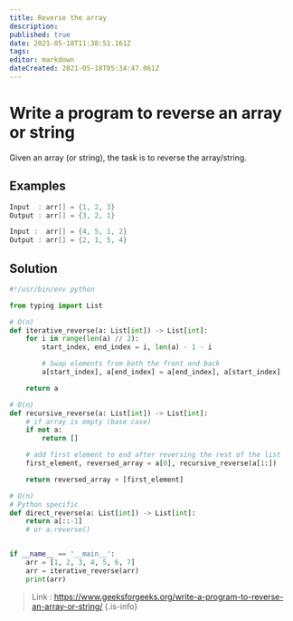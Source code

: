 ```yaml
---
title: Reverse the array
description: 
published: true
date: 2021-05-18T11:38:51.161Z
tags: 
editor: markdown
dateCreated: 2021-05-18T05:34:47.061Z
---
```


# Write a program to reverse an array or string

Given an array (or string), the task is to reverse the array/string.

## Examples
```cpp
Input  : arr[] = {1, 2, 3}
Output : arr[] = {3, 2, 1}

Input :  arr[] = {4, 5, 1, 2}
Output : arr[] = {2, 1, 5, 4}
```

## Solution

```python
#!/usr/bin/env python

from typing import List

# O(n)
def iterative_reverse(a: List[int]) -> List[int]:
    for i in range(len(a) // 2):
        start_index, end_index = i, len(a) - 1 - i

        # Swap elements from both the front and back
        a[start_index], a[end_index] = a[end_index], a[start_index]

    return a

# O(n)
def recursive_reverse(a: List[int]) -> List[int]:
    # if array is empty (base case)
    if not a:
        return []

    # add first element to end after reversing the rest of the list
    first_element, reversed_array = a[0], recursive_reverse(a[1:])

    return reversed_array + [first_element]

# O(n)
# Python specific
def direct_reverse(a: List[int]) -> List[int]:
    return a[::-1]
    # or a.reverse()


if __name__ == '__main__':
    arr = [1, 2, 3, 4, 5, 6, 7]
    arr = iterative_reverse(arr)
    print(arr)
```


> Link : https://www.geeksforgeeks.org/write-a-program-to-reverse-an-array-or-string/ 
{.is-info}

